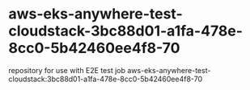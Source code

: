 # aws-eks-anywhere-test-cloudstack-3bc88d01-a1fa-478e-8cc0-5b42460ee4f8-70
repository for use with E2E test job aws-eks-anywhere-test-cloudstack:3bc88d01-a1fa-478e-8cc0-5b42460ee4f8-70
